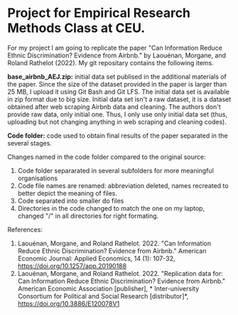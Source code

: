 # Project for Empirical Research Methods Class at CEU.

For my project I am going to replicate the paper "Can Information Reduce Ethnic Discrimination? Evidence from Airbnb." by Laouénan, Morgane, and Roland Rathelot (2022). My git repositary contains the following items.

**base_airbnb_AEJ.zip:** initial data set publised in the additional materials of the paper. Since the size of the dataset provided in the paper is larger than 25 MB, I upload it using Git Bash and Git LFS. The initial data set is available in zip format due to big size. Initial data set isn't a raw dataset, it is a dataset obtained after web scraping Airbnb data and cleaning. The authors don't provide raw data, only initial one. Thus, I only use only initial data set (thus, uploading but not changing anything in web scraping and cleaning codes). 

**Code folder:** code used to obtain final results of the paper separated in the several stages. 

Changes named in the code folder compared to the original source:

1) Code folder separarated in several subfolders for more meaningful organisations
2) Code file names are renamed: abbreviation deleted, names recreated to better depict the meaning of files.
3) Code separated into smaller do files
4) Directories in the code changed to match the one on my laptop, changed "/" in all directories for right formating.



References:
1) Laouénan, Morgane, and Roland Rathelot. 2022. "Can Information Reduce Ethnic Discrimination? Evidence from Airbnb." American Economic Journal: Applied Economics, 14 (1): 107-32, https://doi.org/10.1257/app.20190188
2) Laouénan, Morgane, and Roland Rathelot. 2022. "Replication data for: Can Information Reduce Ethnic Discrimination? Evidence from Airbnb." American Economic Association [publisher], * Inter-university Consortium for Political and Social Research [distributor]*, https://doi.org/10.3886/E120078V1

